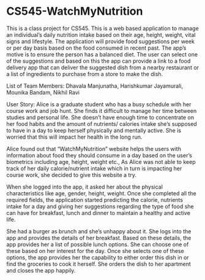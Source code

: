 # CS545-WatchMyNutrition
This is a class project for CS545. 
This is a web based application to manage an individual’s daily nutrition intake based on their age, height, weight, vital signs and lifestyle. The application will provide food suggestions per week or per day basis based on the food consumed in recent past. The app’s motive is to ensure the person has a balanced diet. The user can select one of the suggestions and based on this the app can provide a link to a food delivery app that can deliver the suggested dish from a nearby restaurant or a list of ingredients to purchase from a store to make the dish.

List of Team Members:
Dhavala Manjunatha, 
Harishkumar Jayamurali, 
Mounika Bandam, 
Nikhil Ravi

User Story:
Alice is a graduate student who has a busy schedule with her course work and job hunt. She finds it difficult to manage her time between studies and personal life. She doesn’t have enough time to concentrate on her food habits and the amount of nutrients/ calories intake she’s supposed to have in a day to keep herself physically and mentally active. She is worried that this will impact her health in the long run.

Alice found out that “WatchMyNutrition” website helps the users with information about food they should consume in a day based on the user’s biometrics including age, height, weight etc., As Alice was not able to keep track of her daily calorie/nutrient intake which in turn is impacting her course work, she decided to give this website a try. 

When she logged into the app, it asked her about the physical characteristics like age, gender, height, weight. Once she completed all the required fields, the application started predicting the calorie, nutrients intake for a day and giving her suggestions regarding the type of food she can have for breakfast, lunch and dinner to maintain a healthy and active life. 

She had a burger as brunch and she’s unhappy about it. She logs into the app and provides the details of her breakfast. Based on these details, the app provides her a list of possible lunch options. She can choose one of these based on her interest for the day. Once she selects one of these options, the app provides her the capability to either order this dish in or find the groceries to cook it herself. She orders the dish to her apartment and closes the app happily.	

